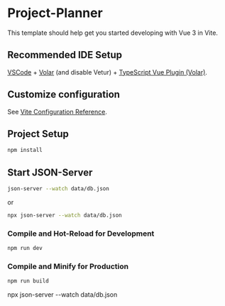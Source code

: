 # Project-Planner

This template should help get you started developing with Vue 3 in Vite.

## Recommended IDE Setup

[VSCode](https://code.visualstudio.com/) + [Volar](https://marketplace.visualstudio.com/items?itemName=Vue.volar) (and disable Vetur) + [TypeScript Vue Plugin (Volar)](https://marketplace.visualstudio.com/items?itemName=Vue.vscode-typescript-vue-plugin).

## Customize configuration

See [Vite Configuration Reference](https://vitejs.dev/config/).

## Project Setup

```sh
npm install
```

## Start JSON-Server

```sh
json-server --watch data/db.json
```

or

```sh
npx json-server --watch data/db.json
```

### Compile and Hot-Reload for Development

```sh
npm run dev
```

### Compile and Minify for Production

```sh
npm run build
```

npx json-server --watch data/db.json
